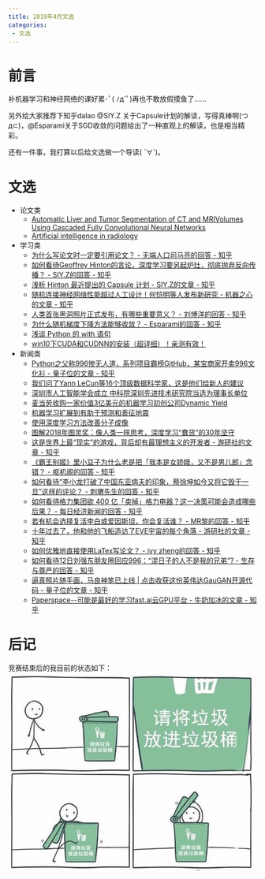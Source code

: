 ```yaml
---
title: 2019年4月文选
categories:
 - 文选
---
```


# 前言

补机器学习和神经网络的课好累･ﾟ( ﾉд`ﾟ)再也不敢放假摸鱼了......

另外给大家推荐下知乎dalao @SIY.Z 关于Capsule计划的解读，写得真棒啊(つд⊂)，@Esparami关于SGD收敛的问题给出了一种直观上的解读，也是相当精彩。

还有一件事，我打算以后给文选做一个导读( ´∀`)。

# 文选

* 论文类
  * [Automatic Liver and Tumor Segmentation of CT and MRIVolumes Using Cascaded Fully Convolutional Neural Networks](https://arxiv.org/pdf/1702.05970.pdf)
  * [Artificial intelligence in radiology](https://www.nature.com/articles/s41568-018-0016-5)
* 学习类
  * [为什么写论文时一定要引用论文？ - 无端人口司马亮的回答 - 知乎](https://www.zhihu.com/question/22869308/answer/623238677)
  * [如何看待Geoffrey Hinton的言论，深度学习要另起炉灶，彻底抛弃反向传播？ - SIY.Z的回答 - 知乎](https://www.zhihu.com/question/65430434/answer/231173731)
  * [浅析 Hinton 最近提出的 Capsule 计划 - SIY.Z的文章 - 知乎](https://zhuanlan.zhihu.com/p/29435406)
  * [随机连接神经网络性能超过人工设计！何恺明等人发布新研究 - 机器之心的文章 - 知乎](https://zhuanlan.zhihu.com/p/61756241)
  * [人类首张黑洞照片正式发布，有哪些重要意义？ - 刘博洋的回答 - 知乎](https://www.zhihu.com/question/318763133/answer/647242474)
  * [为什么随机梯度下降方法能够收敛？ - Esparami的回答 - 知乎](https://www.zhihu.com/question/27012077/answer/122946984)
  * [浅谈 Python 的 with 语句](https://www.ibm.com/developerworks/cn/opensource/os-cn-pythonwith/)
  * [win10下CUDA和CUDNN的安装（超详细）！亲测有效！](https://blog.csdn.net/u010618587/article/details/82940528)
* 新闻类
  * [Python之父称996惨无人道，系列项目霸榜GitHub，某宝商家开卖996文化衫 - 量子位的文章 - 知乎](https://zhuanlan.zhihu.com/p/60961466)
  * [我们问了Yann LeCun等16个顶级数据科学家，这是他们给新人的建议](http://baijiahao.baidu.com/s?id=1600686264641546643&wfr=spider&for=pc)
  * [深圳市人工智能学会成立 中科院深圳先进技术研究院当选为理事长单位](http://www.sznews.com/news/content/2019-03/31/content_21577969.htm)
  * [麦当劳收购一家价值3亿美元的机器学习初创公司Dynamic Yield](https://www.linuxidc.com/Linux/2019-03/157822.htm)
  * [机器学习扩展到有助于预测和表征地震](http://cn.latincomercio.com/investment/201903155.html)
  * [使用深度学习方法改善分子成像](http://cn.latincomercio.com/investment/201903152.html)
  * [图解2018年图灵奖：像人类一样思考，深度学习“蠢货”的30年坚守](http://www.nbd.com.cn/articles/2019-03-29/1315845.html)
  * [这是世界上最“现实”的游戏，背后却有最理想主义的开发者 - 游研社的文章 - 知乎](https://zhuanlan.zhihu.com/p/61071570)
  * [《霸王别姬》里小豆子为什么老是把「我本是女娇娥，又不是男儿郎」念错？ - 枢机阁的回答 - 知乎](https://www.zhihu.com/question/21757284/answer/632472400)
  * [如何看待“李小龙打破了中国东亚病夫的印象，蔡徐坤如今又将它毁于一旦”这样的评论？ - 刺猬先生的回答 - 知乎](https://www.zhihu.com/question/318571315/answer/641137183)
  * [如何看待格力集团欲 400 亿「卖掉」格力电器？这一决策可能会造成哪些后果？ - 每日经济新闻的回答 - 知乎](https://www.zhihu.com/question/319348233/answer/645829046)
  * [若有机会选择复活李白或爱因斯坦，你会复活谁？ - MR黎的回答 - 知乎](https://www.zhihu.com/question/311430397/answer/619331219)
  * [十年过去了，他和他的飞船造访了EVE宇宙的每个角落 - 游研社的文章 - 知乎](https://zhuanlan.zhihu.com/p/61949501)
  * [如何优雅地直接使用LaTex写论文？ - ivy zheng的回答 - 知乎](https://www.zhihu.com/question/311905180/answer/595552146)
  * [如何看待12日刘强东朋友圈回应996：“混日子的人不是我的兄弟”? - 生存与尊严的回答 - 知乎](https://www.zhihu.com/question/319856949/answer/649455615)
  * [逼真照片随手画，马良神笔已上线 | 点击收获这份英伟达GauGAN开源代码 - 量子位的文章 - 知乎](https://zhuanlan.zhihu.com/p/62723561)
  * [Paperspace--可能是最好的学习fast.ai云GPU平台 - 牛奶加冰的文章 - 知乎](https://zhuanlan.zhihu.com/p/57133527)

# 后记

竞赛结束后的我目前的状态如下：
![正确分类自己.jpg](/img/2019/1.jpg)